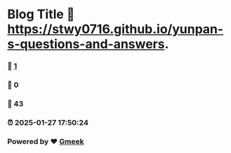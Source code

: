 # Blog Title :link: https://stwy0716.github.io/yunpan-s-questions-and-answers. 
### :page_facing_up: [1](https://stwy0716.github.io/yunpan-s-questions-and-answers./tag.html) 
### :speech_balloon: 0 
### :hibiscus: 43 
### :alarm_clock: 2025-01-27 17:50:24 
### Powered by :heart: [Gmeek](https://github.com/Meekdai/Gmeek)
